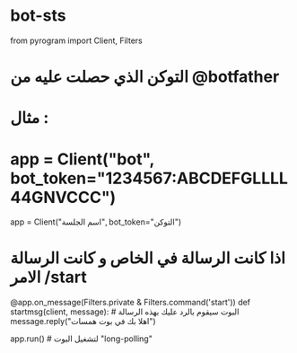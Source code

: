 # bot-sts
from pyrogram import Client, Filters

# التوكن الذي حصلت عليه من @botfather
# مثال :
# app = Client("bot", bot_token="1234567:ABCDEFGLLLL44GNVCCC")
app = Client("اسم الجلسة", bot_token="التوكن")

# اذا كانت الرسالة في الخاص و كانت الرسالة الامر /start
@app.on_message(Filters.private & Filters.command('start'))
def startmsg(client, message):
    # البوت سيقوم بالرد عليك بهذه الرسالة
  message.reply("اهلا بك في بوت همسات")

app.run() # لتشغيل البوت "long-polling"
